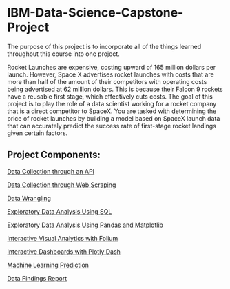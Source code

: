 # IBM-Data-Science-Capstone-Project
The purpose of this project is to incorporate all of the things learned throughout this course into one project.

Rocket Launches are expensive, costing upward of 165 million dollars per launch. However, Space X advertises rocket launches with costs that are more than half of the amount of their competitors with operating costs being advertised at 62 million dollars. This is because their Falcon 9 rockets have a reusable first stage, which effectively cuts costs. The goal of this project is to play the role of a data scientist working for a rocket company that is a direct competitor to SpaceX. You are tasked with determining the price of rocket launches by building a model based on SpaceX launch data that can accurately predict the success rate of first-stage rocket landings given certain factors.

## Project Components:
[Data Collection through an API](https://github.com/DDaileg/IBM-Data-Science-Capstone-Project/blob/main/Data%20Collection%20and%20Data%20Wrangling/SpaceX-Data-Collection-through-API.ipynb)

[Data Collection through Web Scraping](https://github.com/DDaileg/IBM-Data-Science-Capstone-Project/blob/main/Data%20Collection%20and%20Data%20Wrangling/SpaceX-Data-Collection-through-Web-Scraping.ipynb)

[Data Wrangling](https://github.com/DDaileg/IBM-Data-Science-Capstone-Project/blob/main/Data%20Collection%20and%20Data%20Wrangling/SpaceX-Data-Wrangling.ipynb)

[Exploratory Data Analysis Using SQL](https://github.com/DDaileg/IBM-Data-Science-Capstone-Project/blob/main/Exploratory%20Data%20Analysis/Exploratory-Data-Analysis-with-SQL(1).ipynb)

[Exploratory Data Analysis Using Pandas and Matplotlib](https://github.com/DDaileg/IBM-Data-Science-Capstone-Project/blob/main/Exploratory%20Data%20Analysis/Exploratory-Data-Analysis-with-Pandas-and-Matplotlib.ipynb)

[Interactive Visual Analytics with Folium](https://github.com/DDaileg/IBM-Data-Science-Capstone-Project/blob/main/Data%20Visualization/Launch-Sites-Locations-Analysis-with-Folium.ipynb)

[Interactive Dashboards with Plotly Dash](https://github.com/DDaileg/IBM-Data-Science-Capstone-Project/blob/main/Data%20Visualization/SpaceX-dash-app.py)

[Machine Learning Prediction](https://github.com/DDaileg/IBM-Data-Science-Capstone-Project/blob/main/Machine%20Learning/SpaceX-Machine-Learning-Prediction.ipynb)

[Data Findings Report](https://github.com/DDaileg/IBM-Data-Science-Capstone-Project/blob/main/Data%20Findings%20Report/Capstone%20Findings%20Report.pdf)
